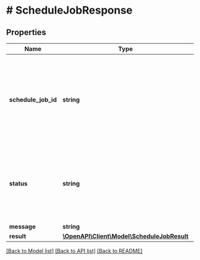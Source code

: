 # # ScheduleJobResponse

## Properties

Name | Type | Description | Notes
------------ | ------------- | ------------- | -------------
**schedule_job_id** | **string** | Unique identifier for this scheduling job. Use this ID to track job progress and retrieve results via GET /schedule-jobs/{id}. |
**status** | **string** | Current job status: &#39;running&#39; (still processing), &#39;completed&#39; (finished successfully), or &#39;failed&#39; (encountered error). |
**message** | **string** |  | [optional]
**result** | [**\OpenAPI\Client\Model\ScheduleJobResult**](ScheduleJobResult.md) |  | [optional]

[[Back to Model list]](../../README.md#models) [[Back to API list]](../../README.md#endpoints) [[Back to README]](../../README.md)
